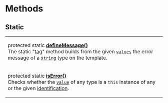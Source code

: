 # Methods

## Static

|                                                                                                                                                                                                                                                                                                                                                                                                                                                                                                  |
| ------------------------------------------------------------------------------------------------------------------------------------------------------------------------------------------------------------------------------------------------------------------------------------------------------------------------------------------------------------------------------------------------------------------------------------------------------------------------------------------------ |
| <p>protected static <a href="static-definemessage.md"><strong>defineMessage()</strong></a><br>The static "<a href="https://developer.mozilla.org/en-US/docs/Web/JavaScript/Reference/Template_literals">tag</a>" method builds from the given <a href="static-definemessage.md#...values-any"><code>values</code></a> the error message of a <a href="https://developer.mozilla.org/en-US/docs/Web/JavaScript/Reference/Global_Objects/String"><code>string</code></a> type on the template.</p> |
| <p>protected static <a href="static-iserror.md"><strong>isError()</strong></a><strong></strong><br><strong></strong>Checks whether the <a href="static-iserror.md#value-any"><code>value</code></a> of any type is a <code>this</code> instance of any or the given <a href="static-iserror.md#id-id">identification</a>.</p>                                                                                                                                                                    |

